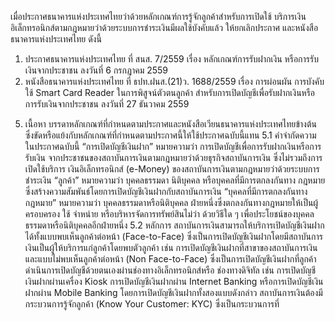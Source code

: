 เมื่อประกาศธนาคารแห่งประเทศไทยว่าด้วยหลักเกณฑ์การรู้จักลูกค้าสําหรับการเปิดใช้
บริการเงินอิเล็กทรอนิกส์ตามกฎหมายว่าด้วยระบบการชำระเงินมีผลใช้บังคับแล้ว ให้ยกเลิกประกาศ
และหนังสือธนาคารแห่งประเทศไทย ดังนี้
1) ประกาศธนาคารแห่งประเทศไทย ที่ สนส. 7/2559 เรื่อง หลักเกณฑ์การรับฝากเงิน
หรือการรับเงินจากประชาชน ลงวันที่ 6 กรกฎาคม 2559
2) หนังสือธนาคารแห่งประเทศไทย ที่ ธปท.ฝนส.(21)ว. 1688/2559 เรื่อง การผ่อนผัน
การบังคับใช้ Smart Card Reader ในการพิสูจน์ตัวตนลูกค้า สำหรับการเปิดบัญชีเพื่อรับฝากเงินหรือ
การรับเงินจากประชาชน ลงวันที่ 27 ธันวาคม 2559
5. เนื้อหา
บรรดาหลักเกณฑ์ที่กําหนดตามประกาศและหนังสือเวียนธนาคารแห่งประเทศไทยข้างต้น
ซึ่งขัดหรือแย้งกับหลักเกณฑ์ที่กำหนดตามประกาศนี้ให้ใช้ประกาศฉบับนี้แทน
5.1 คำจำกัดความ
ในประกาศฉบับนี้
“การเปิดบัญชีเงินฝาก” หมายความว่า การเปิดบัญชีเพื่อการรับฝากเงินหรือการรับเงิน
จากประชาชนของสถาบันการเงินตามกฎหมายว่าด้วยธุรกิจสถาบันการเงิน ซึ่งไม่รวมถึงการเปิดใช้บริการ
เงินอิเล็กทรอนิกส์ (e-Money) ของสถาบันการเงินตามกฎหมายว่าด้วยระบบการชำระเงิน
“ลูกค้า” หมายความว่า บุคคลธรรมดา นิติบุคคล หรือบุคคลที่มีการตกลงกันทาง
กฎหมาย ซึ่งสร้างความสัมพันธ์โดยการเปิดบัญชีเงินฝากกับสถาบันการเงิน
“บุคคลที่มีการตกลงกันทางกฎหมาย” หมายความว่า บุคคลธรรมดาหรือนิติบุคคล
ฝ่ายหนึ่งซึ่งตกลงกันทางกฎหมายให้เป็นผู้ครอบครอง ใช้ จำหน่าย หรือบริหารจัดการทรัพย์สินไม่ว่า
ด้วยวิธีใด ๆ เพื่อประโยชน์ของบุคคลธรรมดาหรือนิติบุคคลอีกฝ่ายหนึ่ง
5.2 หลักการ
สถาบันการเงินสามารถให้บริการเปิดบัญชีเงินฝากได้ทั้งแบบพบเห็นลูกค้าต่อหน้า
(Face-to-Face) ซึ่งเป็นการเปิดบัญชีเงินฝากโดยมีสถาบันการเงินเป็นผู้ให้บริการแก่ลูกค้าโดยพบตัวลูกค้า
เช่น การเปิดบัญชีเงินฝากที่สาขาของสถาบันการเงิน และแบบไม่พบเห็นลูกค้าต่อหน้า (Non Face-to-Face)
ซึ่งเป็นการเปิดบัญชีเงินฝากที่ลูกค้าดำเนินการเปิดบัญชีด้วยตนเองผ่านช่องทางอิเล็กทรอนิกส์หรือ
ช่องทางดิจิทัล เช่น การเปิดบัญชีเงินฝากผ่านเครื่อง Kiosk การเปิดบัญชีเงินฝากผ่าน Internet Banking
หรือการเปิดบัญชีเงินฝากผ่าน Mobile Banking โดยการเปิดบัญชีเงินฝากทั้งสองแบบดังกล่าว
สถาบันการเงินต้องมีกระบวนการรู้จักลูกค้า (Know Your Customer: KYC) ซึ่งเป็นกระบวนการที่
